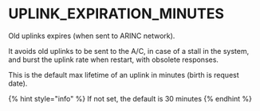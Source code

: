 # UPLINK\_EXPIRATION\_MINUTES

Old uplinks expires \(when sent to ARINC network\). 

It avoids old uplinks to be sent to the A/C, in case of a stall in the system, and burst the uplink rate when restart, with obsolete responses.

This is the default max lifetime of an uplink in minutes \(birth is request date\). 

{% hint style="info" %}
If not set, the default is 30 minutes
{% endhint %}

